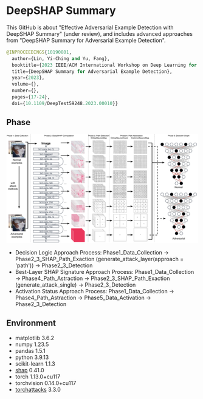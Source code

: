 # DeepSHAP Summary

This GitHub is about "Effective Adversarial Example Detection with DeepSHAP Summary" (under review), and includes advanced approaches from  "DeepSHAP Summary for Adversarial Example Detection".

```python
@INPROCEEDINGS{10190801,
  author={Lin, Yi-Ching and Yu, Fang},
  booktitle={2023 IEEE/ACM International Workshop on Deep Learning for Testing and Testing for Deep Learning (DeepTest)}, 
  title={DeepSHAP Summary for Adversarial Example Detection}, 
  year={2023},
  volume={},
  number={},
  pages={17-24},
  doi={10.1109/DeepTest59248.2023.00010}}
```


## Phase
![image](https://github.com/YiChingLLin/DeepSHAP_summary/blob/main/img/Phase.png)

- Decision Logic Approach Process: Phase1_Data_Collection -> Phase2_3_SHAP_Path_Exaction (generate_attack_layer(approach = 'path')) -> Phase2_3_Detection
- Best-Layer SHAP Signature Approach Process: Phase1_Data_Collection -> Phase4_Path_Astraction -> Phase2_3_SHAP_Path_Exaction (generate_attack_single) -> Phase2_3_Detection
- Activation Status Approach Process: Phase1_Data_Collection -> Phase4_Path_Astraction -> Phase5_Data_Activation -> Phase2_3_Detection

## Environment
- matplotlib 3.6.2
- numpy 1.23.5
- pandas 1.5.1
- python 3.9.13
- scikit-learn 1.1.3
- [shap](https://github.com/slundberg/shap) 0.41.0
- torch 1.13.0+cu117
- torchvision 0.14.0+cu117
- [torchattacks](https://github.com/Harry24k/adversarial-attacks-pytorch) 3.3.0
